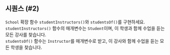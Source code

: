 ## 시퀀스 (#2)

`School` 확장 함수 `studentInstructors()`와 `studentsOf()`를 구현하세요.  
`studentInstructors()` 함수의 매개변수는 `Student`이며, 이 학생과 함께 수업을 듣는 모든 강사를 찾습니다.  
`studentsOf()` 함수는 `Instructor`를 매개변수로 받고, 이 강사와 함께 수업을 듣는 모든 학생을 찾습니다.